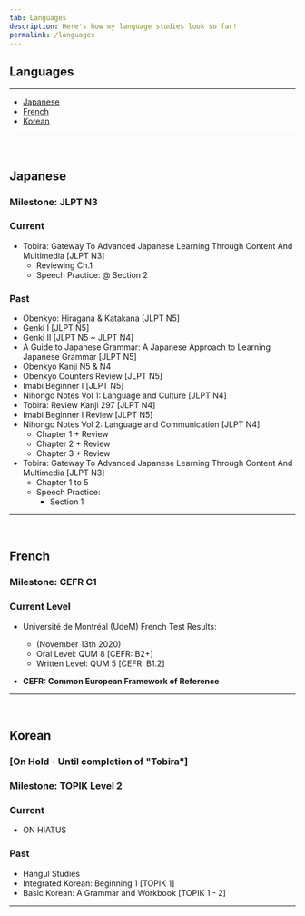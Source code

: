 ```yaml
---
tab: Languages
description: Here's how my language studies look so far!
permalink: /languages
---
```


## Languages

---

- [Japanese](#japanese)
- [French](#french)
- [Korean](#korean)

---

 
## Japanese
### Milestone: JLPT N3

### Current
- Tobira: Gateway To Advanced Japanese Learning Through Content And Multimedia [JLPT N3]
  - Reviewing Ch.1
  - Speech Practice: @ Section 2

### Past
- Obenkyo: Hiragana & Katakana [JLPT N5]
- Genki I [JLPT N5]
- Genki II [JLPT N5 ~ JLPT N4]
- A Guide to Japanese Grammar: A Japanese Approach to Learning Japanese Grammar [JLPT N5]
- Obenkyo Kanji N5 & N4
- Obenkyo Counters Review [JLPT N5]
- Imabi Beginner I [JLPT N5]
- Nihongo Notes Vol 1: Language and Culture [JLPT N4]
- Tobira: Review Kanji 297 [JLPT N4]
- Imabi Beginner I Review [JLPT N5]
- Nihongo Notes Vol 2: Language and Communication [JLPT N4]
  - Chapter 1 + Review
  - Chapter 2 + Review
  - Chapter 3 + Review
- Tobira: Gateway To Advanced Japanese Learning Through Content And Multimedia [JLPT N3]
  - Chapter 1 to 5
  - Speech Practice: 
    - Section 1

---

 
## French
### Milestone: CEFR C1

### Current Level
- Université de Montréal (UdeM) French Test Results:
  - (November 13th 2020)
  - Oral Level: QUM 8 [CEFR: B2+]
  - Written Level: QUM 5 [CEFR: B1.2]

- **CEFR: Common European Framework of Reference**

---
 

## Korean
### [On Hold - Until completion of "Tobira"]
### Milestone: TOPIK Level 2

### Current
- ON HIATUS

### Past
- Hangul Studies
- Integrated Korean: Beginning 1 [TOPIK 1]
- Basic Korean: A Grammar and Workbook [TOPIK 1 - 2]

---

 
